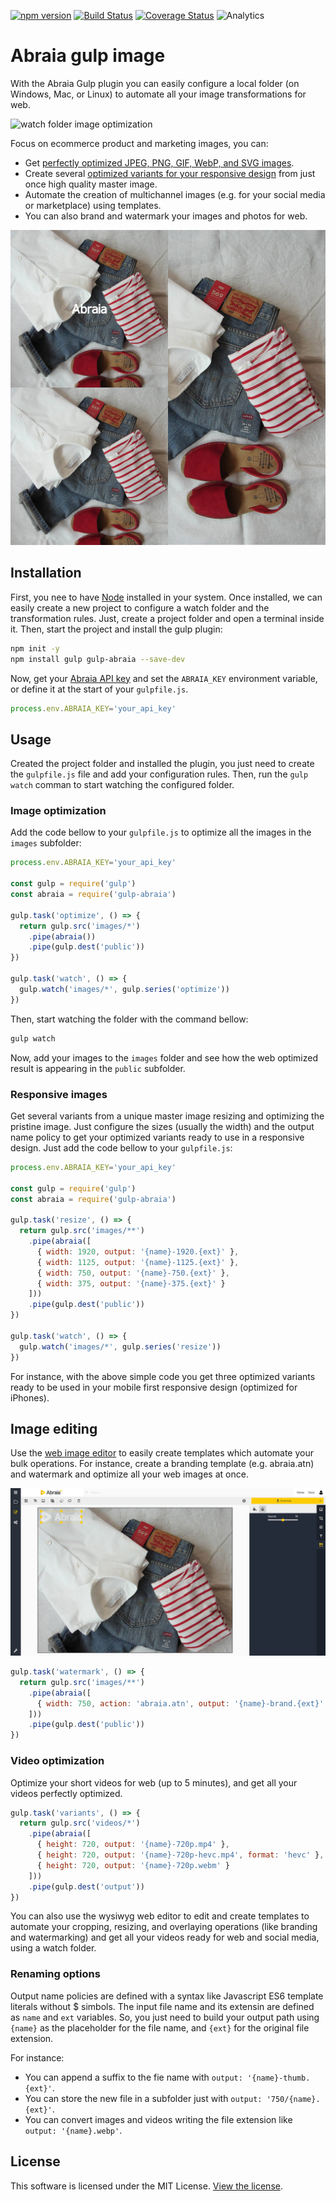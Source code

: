 [![npm version](https://img.shields.io/npm/v/gulp-abraia.svg?style=flat-square)](https://www.npmjs.com/package/gulp-abraia)
[![Build Status](https://img.shields.io/travis/abraia/gulp-abraia.svg?style=flat-square)](https://travis-ci.org/abraia/gulp-abraia)
[![Coverage Status](https://img.shields.io/coveralls/github/abraia/gulp-abraia/badge.svg?style=flat-square)](https://coveralls.io/github/abraia/gulp-abraia)
![Analytics](https://ga-beacon.appspot.com/UA-108018608-1/github/gulp?pixel)

# Abraia gulp image

With the Abraia Gulp plugin you can easily configure a local folder (on Windows, Mac, or Linux) to automate all your image transformations for web.

<img src="https://store.abraia.me/demo/public/image-optimization/gulp.gif" alt="watch folder image optimization">

Focus on ecommerce product and marketing images, you can:

- Get [perfectly optimized JPEG, PNG, GIF, WebP, and SVG images](/docs/image-optimization/).
- Create several [optimized variants for your responsive design](/docs/image-optimization/) from just once high quality master image.
- Automate the creation of multichannel images (e.g. for your social media or marketplace) using templates.
- You can also brand and watermark your images and photos for web.

![Optimized fashion clothes pictures](https://github.com/abraia/gulp-abraia/raw/master/images/fashion-mosaic.jpg)

## Installation

First, you nee to have [Node](https://nodejs.org/en/download/) installed in your system. Once installed, we can easily create a new project to configure a watch folder and the transformation rules. Just, create a project folder and open a terminal inside it. Then, start the project and install the gulp plugin:

```sh
npm init -y
npm install gulp gulp-abraia --save-dev
```

Now, get your [Abraia API key](https://abraia.me/console/settings) and set the `ABRAIA_KEY` environment variable, or define it at the start of your `gulpfile.js`.

```js
process.env.ABRAIA_KEY='your_api_key'
```

## Usage

Created the project folder and installed the plugin, you just need to create the `gulpfile.js` file and add your configuration rules. Then, run the `gulp watch` comman to start watching the configured folder.

### Image optimization

Add the code bellow to your `gulpfile.js` to optimize all the images in the `images` subfolder:

```js
process.env.ABRAIA_KEY='your_api_key'

const gulp = require('gulp')
const abraia = require('gulp-abraia')

gulp.task('optimize', () => {
  return gulp.src('images/*')
    .pipe(abraia())
    .pipe(gulp.dest('public'))
})

gulp.task('watch', () => {
  gulp.watch('images/*', gulp.series('optimize'))
})
```

Then, start watching the folder with the command bellow:

```sh
gulp watch
```

Now, add your images to the `images` folder and see how the web optimized result is appearing in the `public` subfolder.

### Responsive images

Get several variants from a unique master image resizing and optimizing the pristine image. Just configure the sizes (usually the width) and the output name policy to get your optimized variants ready to use in a responsive design. Just add the code bellow to your `gulpfile.js`:

```js
process.env.ABRAIA_KEY='your_api_key'

const gulp = require('gulp')
const abraia = require('gulp-abraia')

gulp.task('resize', () => {
  return gulp.src('images/**')
    .pipe(abraia([
      { width: 1920, output: '{name}-1920.{ext}' },
      { width: 1125, output: '{name}-1125.{ext}' },
      { width: 750, output: '{name}-750.{ext}' },
      { width: 375, output: '{name}-375.{ext}' }
    ]))
    .pipe(gulp.dest('public'))
})

gulp.task('watch', () => {
  gulp.watch('images/*', gulp.series('resize'))
})
```

For instance, with the above simple code you get three optimized variants ready to be used in your mobile first responsive design (optimized for iPhones).

## Image editing

Use the [web image editor](https://abraia.me/console/editor) to easily create templates which automate your bulk operations. For instance, create a branding template (e.g. abraia.atn) and watermark and optimize all your web images at once.

![Abraia image editor](https://github.com/abraia/gulp-abraia/raw/master/images/console-editor.jpg)

```js
gulp.task('watermark', () => {
  return gulp.src('images/**')
    .pipe(abraia([
      { width: 750, action: 'abraia.atn', output: '{name}-brand.{ext}' }
    ]))
    .pipe(gulp.dest('public'))
})
```

### Video optimization

Optimize your short videos for web (up to 5 minutes), and get all your videos perfectly optimized.

```js
gulp.task('variants', () => {
  return gulp.src('videos/*')
    .pipe(abraia([
      { height: 720, output: '{name}-720p.mp4' },
      { height: 720, output: '{name}-720p-hevc.mp4', format: 'hevc' },
      { height: 720, output: '{name}-720p.webm' }
    ]))
    .pipe(gulp.dest('output'))
})
```

You can also use the wysiwyg web editor to edit and create templates to automate your cropping, resizing, and overlaying operations (like branding and watermarking) and get all your videos ready for web and social media, using a watch folder.

### Renaming options

Output name policies are defined with a syntax like Javascript ES6 template literals without $ simbols. The input file name and its extensin are defined as `name` and `ext` variables. So, you just need to build your output path using `{name}` as the placeholder for the file name, and `{ext}` for the original file extension.

For instance:

- You can append a suffix to the fie name with `output: '{name}-thumb.{ext}'`.
- You can store the new file in a subfolder just with `output: '750/{name}.{ext}'`.
- You can convert images and videos writing the file extension like `output: '{name}.webp'`.

## License

This software is licensed under the MIT License. [View the license](LICENSE).
